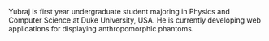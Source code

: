 
Yubraj is first year undergraduate student majoring in Physics and Computer Science at Duke University, USA. He is currently developing web applications for displaying anthropomorphic phantoms.

